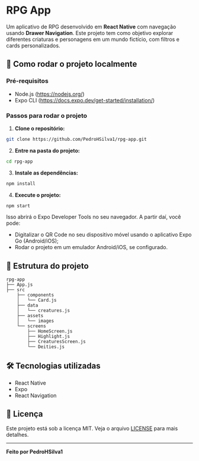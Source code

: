 # RPG App

Um aplicativo de RPG desenvolvido em **React Native** com navegação usando **Drawer Navigation**. Este projeto tem como objetivo explorar diferentes criaturas e personagens em um mundo fictício, com filtros e cards personalizados.

## 🚀 Como rodar o projeto localmente

### Pré-requisitos
- Node.js (https://nodejs.org/)
- Expo CLI (https://docs.expo.dev/get-started/installation/)

### Passos para rodar o projeto

1. **Clone o repositório:**
```bash
git clone https://github.com/PedroHSilva1/rpg-app.git
```

2. **Entre na pasta do projeto:**
```bash
cd rpg-app
```

3. **Instale as dependências:**
```bash
npm install
```

4. **Execute o projeto:**
```bash
npm start
```

Isso abrirá o Expo Developer Tools no seu navegador. A partir daí, você pode:
- Digitalizar o QR Code no seu dispositivo móvel usando o aplicativo Expo Go (Android/iOS);
- Rodar o projeto em um emulador Android/iOS, se configurado.

## 📂 Estrutura do projeto
```plaintext
rpg-app
├── App.js
├── src
    ├── components
    │   └── Card.js
    ├── data
    │   └── creatures.js
    ├── assets
    │   └── images
    └── screens
        ├── HomeScreen.js
        ├── Highlight.js
        ├── CreaturesScreen.js
        └── Deities.js
```

## 🛠 Tecnologias utilizadas
- React Native
- Expo
- React Navigation

## 📖 Licença
Este projeto está sob a licença MIT. Veja o arquivo [LICENSE](LICENSE) para mais detalhes.

---
**Feito por PedroHSilva1**
